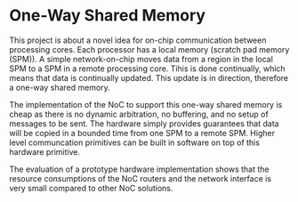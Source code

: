 # One-Way Shared Memory

This project is about a novel idea for on-chip communication between processing cores.
Each processor has a local memory (scratch pad memory (SPM)). A simple network-on-chip
moves data from a region in the local SPM to a SPM in a remote processing core.
Tihis is done continually, which means that data is continually updated.
This update is in direction, therefore a one-way shared memory.

The implementation of the NoC to support this one-way shared memory is cheap as
there is no dynamic arbitration, no buffering, and no setup of messages to be sent.
The hardware simply provides guarantees that data will be copied in a bounded time
from one SPM to a remote SPM.
Higher level communcation primitives can be built in software on top of this
hardware primitive.

The evaluation of a prototype hardware implementation shows that the resource
consumptions of the NoC routers and the network interface is very small compared
to other NoC solutions.